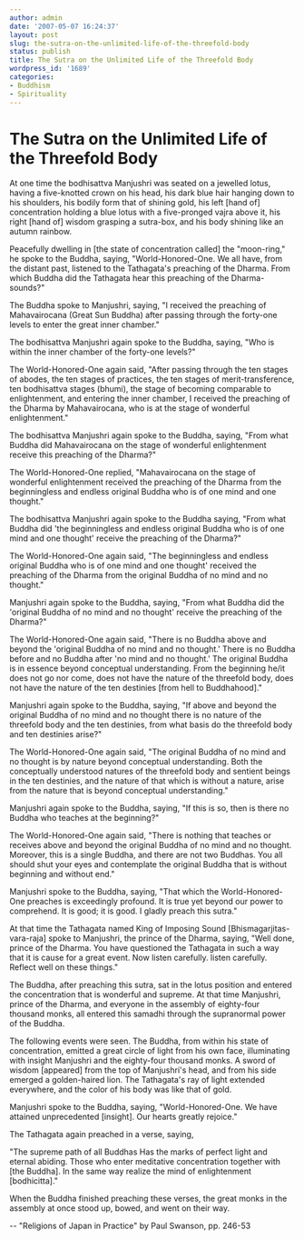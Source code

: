 ```yaml
---
author: admin
date: '2007-05-07 16:24:37'
layout: post
slug: the-sutra-on-the-unlimited-life-of-the-threefold-body
status: publish
title: The Sutra on the Unlimited Life of the Threefold Body
wordpress_id: '1689'
categories:
- Buddhism
- Spirituality
---
```


<h1>The Sutra on the Unlimited Life of the Threefold Body</h1>
At one time the bodhisattva Manjushri was seated on a jewelled lotus, having a five-knotted crown on his head, his dark blue hair hanging down to his shoulders, his bodily form that of shining gold, his left [hand of] concentration holding a blue lotus with a five-pronged vajra above it, his right [hand of] wisdom grasping a sutra-box, and his body shining like an autumn rainbow.

Peacefully dwelling in [the state of concentration called] the "moon-ring," he spoke to the Buddha, saying, "World-Honored-One. We all have, from the distant past, listened to the Tathagata's preaching of the Dharma. From which Buddha did the Tathagata hear this preaching of the Dharma-sounds?"

The Buddha spoke to Manjushri, saying, "I received the preaching of Mahavairocana (Great Sun Buddha) after passing through the forty-one levels to enter the great inner chamber."

The bodhisattva Manjushri again spoke to the Buddha, saying, "Who is within the inner chamber of the forty-one levels?"

The World-Honored-One again said, "After passing through the ten stages of abodes, the ten stages of practices, the ten stages of merit-transference, ten bodhisattva stages (bhumi), the stage of becoming comparable to enlightenment, and entering the inner chamber, I received the preaching of the Dharma by Mahavairocana, who is at the stage of wonderful enlightenment."

The bodhisattva Manjushri again spoke to the Buddha, saying, "From what Buddha did Mahavairocana on the stage of wonderful enlightenment receive this preaching of the Dharma?"

The World-Honored-One replied, "Mahavairocana on the stage of wonderful enlightenment received the preaching of the Dharma from the beginningless and endless original Buddha who is of one mind and one thought."

The bodhisattva Manjushri again spoke to the Buddha saying, "From what Buddha did 'the beginningless and endless original Buddha who is of one mind and one thought' receive the preaching of the Dharma?"

The World-Honored-One again said, "The beginningless and endless original Buddha who is of one mind and one thought' received the preaching of the Dharma from the original Buddha of no mind and no thought."

Manjushri again spoke to the Buddha, saying, "From what Buddha did the 'original Buddha of no mind and no thought' receive the preaching of the Dharma?"<!--more-->

The World-Honored-One again said, "There is no Buddha above and beyond the 'original Buddha of no mind and no thought.' There is no Buddha before and no Buddha after 'no mind and no thought.' The original Buddha is in essence beyond conceptual understanding. From the beginning he/it does not go nor come, does not have the nature of the threefold body, does not have the nature of the ten destinies [from hell to Buddhahood]."

Manjushri again spoke to the Buddha, saying, "If above and beyond the original Buddha of no mind and no thought there is no nature of the threefold body and the ten destinies, from what basis do the threefold body and ten destinies arise?"

The World-Honored-One again said, "The original Buddha of no mind and no thought is by nature beyond conceptual understanding. Both the conceptually understood natures of the threefold body and sentient beings in the ten destinies, and the nature of that which is without a nature, arise from the nature that is beyond conceptual understanding."

Manjushri again spoke to the Buddha, saying, "If this is so, then is there no Buddha who teaches at the beginning?"

The World-Honored-One again said, "There is nothing that teaches or receives above and beyond the original Buddha of no mind and no thought. Moreover, this is a single Buddha, and there are not two Buddhas. You all should shut your eyes and contemplate the original Buddha that is without beginning and without end."

Manjushri spoke to the Buddha, saying, "That which the World-Honored-One preaches is exceedingly profound. It is true yet beyond our power to comprehend. It is good; it is good. I gladly preach this sutra."

At that time the Tathagata named King of Imposing Sound [Bhismagarjitas-vara-raja] spoke to Manjushri, the prince of the Dharma, saying, "Well done, prince of the Dharma. You have questioned the Tathagata in such a way that it is cause for a great event. Now listen carefully. listen carefully. Reflect well on these things."

The Buddha, after preaching this sutra, sat in the lotus position and entered the concentration that is wonderful and supreme. At that time Manjushri, prince of the Dharma, and everyone in the assembly of eighty-four thousand monks, all entered this samadhi through the supranormal power of the Buddha.

The following events were seen. The Buddha, from within his state of concentration, emitted a great circle of light from his own face, illuminating with insight Manjushri and the eighty-four thousand monks. A sword of wisdom [appeared] from the top of Manjushri's head, and from his side emerged a golden-haired lion. The Tathagata's ray of light extended everywhere, and the color of his body was like that of gold.

Manjushri spoke to the Buddha, saying, "World-Honored-One. We have attained unprecedented [insight]. Our hearts greatly rejoice."

The Tathagata again preached in a verse, saying,

"The supreme path of all Buddhas Has the marks of perfect light and eternal abiding. Those who enter meditative concentration together with [the Buddha]. In the same way realize the mind of enlightenment [bodhicitta]."

When the Buddha finished preaching these verses, the great monks in the assembly at once stood up, bowed, and went on their way.

-- "Religions of Japan in Practice" by Paul Swanson, pp. 246-53
